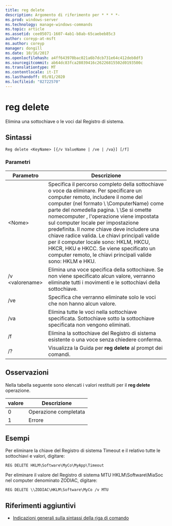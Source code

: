 ```yaml
---
title: reg delete
description: Argomento di riferimento per * * * *-
ms.prod: windows-server
ms.technology: manage-windows-commands
ms.topic: article
ms.assetid: cee05071-1607-4ab1-b8ab-65caebeb85c3
author: coreyp-at-msft
ms.author: coreyp
manager: dongill
ms.date: 10/16/2017
ms.openlocfilehash: a4ff643970bac021a6b7dcb731e64c412deb8df3
ms.sourcegitcommit: ab64dc83fca28039416c26226815502d0193500c
ms.translationtype: MT
ms.contentlocale: it-IT
ms.lasthandoff: 05/01/2020
ms.locfileid: "82722570"
---
```

# <a name="reg-delete"></a>reg delete



Elimina una sottochiave o le voci dal Registro di sistema.



## <a name="syntax"></a>Sintassi

```
Reg delete <KeyName> [{/v ValueName | /ve | /va}] [/f]
```

### <a name="parameters"></a>Parametri

|Parametro|Descrizione|
|---------|-----------|
|\<Nome>|Specifica il percorso completo della sottochiave o voce da eliminare. Per specificare un computer remoto, includere il nome del computer (nel formato \\ \\ComputerName\) come parte del *nome*della pagina. \\ \\Se si omette nomecomputer \, l'operazione viene impostata sul computer locale per impostazione predefinita. Il *nome* chiave deve includere una chiave radice valida. Le chiavi principali valide per il computer locale sono: HKLM, HKCU, HKCR, HKU e HKCC. Se viene specificato un computer remoto, le chiavi principali valide sono: HKLM e HKU.|
|/v \<valorename>|Elimina una voce specifica della sottochiave. Se non viene specificato alcun valore, verranno eliminate tutti i movimenti e le sottochiavi della sottochiave.|
|/ve|Specifica che verranno eliminate solo le voci che non hanno alcun valore.|
|/va|Elimina tutte le voci nella sottochiave specificata. Sottochiave sotto la sottochiave specificata non vengono eliminati.|
|/f|Elimina la sottochiave del Registro di sistema esistente o una voce senza chiedere conferma.|
|/?|Visualizza la Guida per **reg delete** al prompt dei comandi.|

## <a name="remarks"></a>Osservazioni

Nella tabella seguente sono elencati i valori restituiti per il **reg delete** operazione.

|valore|Descrizione|
|-----|-----------|
|0|Operazione completata|
|1|Errore|

## <a name="examples"></a>Esempi

Per eliminare la chiave del Registro di sistema Timeout e il relativo tutte le sottochiavi e valori, digitare:
```
REG DELETE HKLM\Software\MyCo\MyApp\Timeout
```
Per eliminare il valore del Registro di sistema MTU HKLM\Software\MiaSoc nel computer denominato ZODIAC, digitare:
```
REG DELETE \\ZODIAC\HKLM\Software\MyCo /v MTU
```

## <a name="additional-references"></a>Riferimenti aggiuntivi

- [Indicazioni generali sulla sintassi della riga di comando](command-line-syntax-key.md)